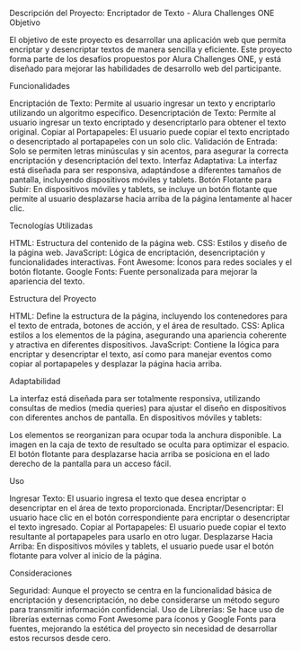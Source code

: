 Descripción del Proyecto: 
Encriptador de Texto - Alura Challenges ONE
Objetivo

El objetivo de este proyecto es desarrollar una aplicación web que permita encriptar y desencriptar textos de manera sencilla y eficiente. Este proyecto forma parte de los desafíos propuestos por Alura Challenges ONE, y está diseñado para mejorar las habilidades de desarrollo web del participante.

Funcionalidades

Encriptación de Texto: Permite al usuario ingresar un texto y encriptarlo utilizando un algoritmo específico.
Desencriptación de Texto: Permite al usuario ingresar un texto encriptado y desencriptarlo para obtener el texto original.
Copiar al Portapapeles: El usuario puede copiar el texto encriptado o desencriptado al portapapeles con un solo clic.
Validación de Entrada: Solo se permiten letras minúsculas y sin acentos, para asegurar la correcta encriptación y desencriptación del texto.
Interfaz Adaptativa: La interfaz está diseñada para ser responsiva, adaptándose a diferentes tamaños de pantalla, incluyendo dispositivos móviles y tablets.
Botón Flotante para Subir: En dispositivos móviles y tablets, se incluye un botón flotante que permite al usuario desplazarse hacia arriba de la página lentamente al hacer clic.

Tecnologías Utilizadas

HTML: Estructura del contenido de la página web.
CSS: Estilos y diseño de la página web.
JavaScript: Lógica de encriptación, desencriptación y funcionalidades interactivas.
Font Awesome: Íconos para redes sociales y el botón flotante.
Google Fonts: Fuente personalizada para mejorar la apariencia del texto.

Estructura del Proyecto

HTML: Define la estructura de la página, incluyendo los contenedores para el texto de entrada, botones de acción, y el área de resultado.
CSS: Aplica estilos a los elementos de la página, asegurando una apariencia coherente y atractiva en diferentes dispositivos.
JavaScript: Contiene la lógica para encriptar y desencriptar el texto, así como para manejar eventos como copiar al portapapeles y desplazar la página hacia arriba.

Adaptabilidad

La interfaz está diseñada para ser totalmente responsiva, utilizando consultas de medios (media queries) para ajustar el diseño en dispositivos con diferentes anchos de pantalla. En dispositivos móviles y tablets:

Los elementos se reorganizan para ocupar toda la anchura disponible.
La imagen en la caja de texto de resultado se oculta para optimizar el espacio.
El botón flotante para desplazarse hacia arriba se posiciona en el lado derecho de la pantalla para un acceso fácil.

Uso

Ingresar Texto: El usuario ingresa el texto que desea encriptar o desencriptar en el área de texto proporcionada.
Encriptar/Desencriptar: El usuario hace clic en el botón correspondiente para encriptar o desencriptar el texto ingresado.
Copiar al Portapapeles: El usuario puede copiar el texto resultante al portapapeles para usarlo en otro lugar.
Desplazarse Hacia Arriba: En dispositivos móviles y tablets, el usuario puede usar el botón flotante para volver al inicio de la página.

Consideraciones

Seguridad: Aunque el proyecto se centra en la funcionalidad básica de encriptación y desencriptación, no debe considerarse un método seguro para transmitir información confidencial.
Uso de Librerías: Se hace uso de librerías externas como Font Awesome para íconos y Google Fonts para fuentes, mejorando la estética del proyecto sin necesidad de desarrollar estos recursos desde cero.
